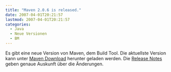 ```yaml
---
title: "Maven 2.0.6 is released."
date: 2007-04-01T20:21:57
lastmod: 2007-04-01T20:21:57
categories:
  - Java
  - Neue Versionen
  - BM
---
```

Es gibt eine neue Version von Maven, dem Build Tool. Die aktuellste Version kann unter <a href="http://maven.apache.org/download.html"  title="Maven Download">Maven Download</a> herunter geladen werden. Die <a href="http://maven.apache.org/release-notes.html"  title="Release Notes">Release Notes</a> geben genaue Auskunft über die Änderungen.
